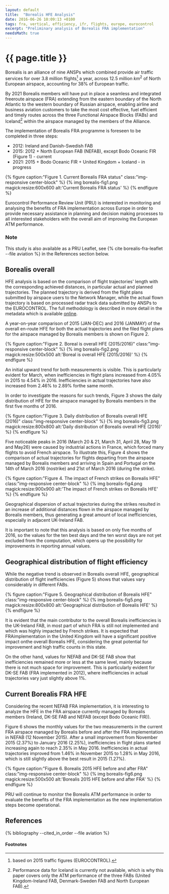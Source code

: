 ```yaml
---
layout: default
title:  "Borealis HFE Analysis"
date: 2016-06-26 10:09:13 +0100
tags: fra, vertical, efficiency, ifr, flights, europe, eurocontrol
excerpt: "Preliminary analysis of Borealis FRA implementation"
needsMath: true
---
```


# {{ page.title }}

Borealis is an alliance of nine ANSPs which combined provide air traffic
services for over 3.8 million flights[^1] a year, across 12.5 million $km^2$ of
North European airspace, accounting for 38% of European traffic.

By 2021 Borealis members will have put in place a seamless and integrated
freeroute airspace (FRA) extending from the eastern boundary of the North
Atlantic to the western boundary of Russian airspace, enabling airline and
business aviation customers to take the most cost effective, fuel efficient and
timely routes across the three Functional Airspace Blocks (FABs) and Iceland[^2]
within the airspace managed by the members of the Alliance.

The implementation of Borealis FRA programme is foreseen to be completed in
three steps:

* 2012: Ireland and Danish-Swedish FAB
* 2015: 2012 + North European FAB (NEFAB), except Bodo Oceanic FIR (Figure 1) -
  current
* 2021: 2015 + Bodo Oceanic FIR + United Kingdom + Iceland - in progress

{% figure caption:"Figure 1. Current Borealis FRA status" class:"img-responsive center-block" %}
{% img borealis-fig1.png magick:resize:600x600 alt:'Current Borealis FRA status' %}
{% endfigure %}

Eurocontrol Performance Review Unit (PRU) is interested in monitoring
and analysing the benefits of FRA implementation across Europe in order to
provide necessary assistance in planning and decision making processes to all
interested stakeholders with the overall aim of improving the European ATM
performance.

### Note

This study is also available as a PRU Leaflet, see 
{% cite borealis-fra-leaflet --file aviation %} in the References section below.







## Borealis overall

HFE analysis is based on the comparison of flight trajectories' length with
the corresponding achieved distances, in particular actual and planned
trajectories. The planned trajectory is derived from the flight plans submitted
by airspace users to the Network Manager, while the actual flown trajectory is
based on processed radar track data submitted by ANSPs to the EUROCONTROL. The
full methodology is described in more detail in the metadata which is
available [online][hfepi].

A year-on-year comparison of 2015 (JAN-DEC) and 2016 (JANMAY) of the overall
en-route HFE for both the actual trajectories and the filed flight plans for the
airspace managed by Borealis members is shown on Figure 2.

{% figure caption:"Figure 2. Boreal is overall HFE (2015/2016)" class:"img-responsive center-block" %} 
{% img borealis-fig2.png magick:resize:500x500 alt:'Boreal is overall HFE (2015/2016)' %}
{% endfigure %}

An initial upward trend for both measurements is visible. This is particularly
evident for March, when inefficiencies in flight plans increased from 4.05% in
2015 to 4.54% in 2016. Inefficiencies in actual trajectories have also increased
from 2.46% to 2.89% forthe same month.

In order to investigate the reasons for such trends, Figure 3 shows the daily
distribution of HFE for the airspace managed by Borealis members in the first
five months of 2016.

{% figure caption:"Figure 3. Daily distribution of Borealis overall HFE (2016)" class:"img-responsive center-block" %}
{% img borealis-fig3.png magick:resize:800x800 alt:'Daily distribution of Borealis overall HFE (2016)' %}
{% endfigure %}

Five noticeable peaks in 2016 (March 20 & 21, March 31, April 28, May 19 and
May26) were caused by industrial actions in France, which forced many flights
to avoid French airspace. To illustrate this, Figure 4 shows the comparison
of actual trajectories for flights departing from the airspace managed by
Borealis members and arriving in Spain and Portugal on the 14th of March 2016
(nostrike) and 21st of March 2016 (during the strike).
 
{% figure caption:"Figure 4. The impact of French strikes on Borealis HFE" class:"img-responsive center-block" %}
{% img borealis-fig4.png magick:resize:900x900 alt:'The impact of French strikes on Borealis HFE' %}
{% endfigure %}


Geographical dispersion of actual trajectories during the strikes resulted in
an increase of additional distances flown in the airspace managed by
Borealis members, thus generating a great amount of local inefficiencies,
especially in adjacent UK-Ireland FAB.

It is important to note that this analysis is based on only five months of
2016, so the values for the ten best days and the ten worst days are not yet
excluded from the computation, which opens up the possibility for improvements
in reporting annual values.


## Geographical distribution of flight efficiency

While the negative trend is observed in Borealis overall HFE,
geographical distribution of flight inefficiencies (Figure 5) shows that values
vary considerably in different FABs.

{% figure caption:"Figure 5. Geographical distribution of Borealis HFE" class:"img-responsive center-block" %}
{% img borealis-fig5.png magick:resize:800x800 alt:'Geographical distribution of Borealis HFE' %}
{% endfigure %}

It is evident that the main contributor to the overall Borealis inefficiencies
is the UK-Ireland FAB, in most part of which FRA is still not implemented and
which was highly impacted by French strikes.
It is expected that FRAimplementation in the United Kingdom will have a
significant positive impact onthe overall Borealis HFE, considering the great
potential for improvement and high traffic counts in this state.

On the other hand, values for NEFAB and DK-SE FAB show that
inefficiencies remained more or less at the same level, mainly because there is
not much space for improvement. This is particularly evident for DK-SE FAB (FRA
implemented in 2012), where inefficiencies in actual trajectories vary just
slightly above 1%.


## Current Borealis FRA HFE

Considering the recent NEFAB FRA implementation, it is interesting to analyze the
HFE in the FRA airspace currently managed by Borealis members (Ireland, DK-SE FAB
and NEFAB (except Bodo Oceanic FIR)).

Figure 6 shows the monthly values for the two measurements in the current
FRA airspace managed by Borealis before and after the FRA implementation in
NEFAB (12 November 2015). After a small improvement from November 2015 (2.37%)
to January 2016 (2.25%), inefficiencies in flight plans started increasing again
to reach 2.35% in May 2016. Inefficiencies in actual trajectories improved
from 1.46% in November 2015 to 1.28% in May 2016, which is still slightly above
the best result in 2015 (1.27%).

{% figure caption:"Figure 6. Borealis 2015 HFE before and after FRA" class:"img-responsive center-block" %}
{% img borealis-fig6.png magick:resize:500x500 alt:'Borealis 2015 HFE before and after FRA' %}
{% endfigure %}

PRU will continue to monitor the Borealis ATM performance in order to
evaluate the benefits of the FRA implementation as the new implementation steps
become operational.


[hfepi]: <http://ansperformance.eu/references/methodology/horizontal_flight_efficiency_pi.html> "HFE Performance Indicator"



## References

{% bibliography --cited_in_order --file aviation %}


#### Footnotes

[^1]: based on 2015 traffic figures (EUROCONTROL).
[^2]: Performance data for Iceland is currently not available, which is why this
    paper covers only the ATM performance of the three FABs (United
    Kingdom-Ireland FAB, Denmark-Sweden FAB and North European FAB).

